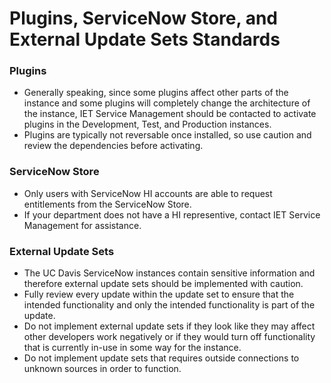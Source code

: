 # Plugins, ServiceNow Store, and External Update Sets Standards

### Plugins

-   Generally speaking, since some plugins affect other parts of the instance and some plugins will completely change the architecture of the instance, IET Service Management should be contacted to activate plugins in the Development, Test, and Production instances. 
-   Plugins are typically not reversable once installed, so use caution and review the dependencies before activating.

### ServiceNow Store

-   Only users with ServiceNow HI accounts are able to request entitlements from the ServiceNow Store.
-   If your department does not have a HI representive, contact IET Service Management for assistance.

### External Update Sets

-   The UC Davis ServiceNow instances contain sensitive information and therefore external update sets should be implemented with caution.
-   Fully review every update within the update set to ensure that the intended functionality and only the intended functionality is part of the update.
-   Do not implement external update sets if they look like they may affect other developers work negatively or if they would turn off functionality that is currently in-use in some way for the instance.
-   Do not implement update sets that requires outside connections to unknown sources in order to function.